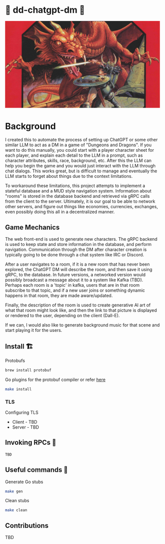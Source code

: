 # 🐉 dd-chatgpt-dm 🤺

![](./assets/images/basic-dmg-cover-1280x720.png?raw=true)

# Background

I created this to automate the process of setting up ChatGPT or some other similar LLM to act as a DM
in a game of "Dungeons and Dragons". If you want to do this manually, you could start with a player
character sheet for each player, and explain each detail to the LLM in a prompt, such as character
attributes, skills, race, background, etc. After this the LLM can help you begin the game and you
would just interact with the LLM through chat dialogs. This works great, but is difficult to
manage and eventually the LLM starts to forget about things due to the context limitations.

To workaround these limitations, this project attempts to implement a stateful database and a MUD style navigation
system. Information about "rooms" is stored in the database backend and retrieved via gRPC calls from the
client to the server. Ultimately, it is our goal to be able to network other servers, and figure out things like
economies, currencies, exchanges, even possibly doing this all in a decentralized manner.

## Game Mechanics

The web front-end is used to generate new characters. The gRPC backend is used to keep state and store information
in the database, and perform navigation. Communication through the DM after character creation is typically
going to be done through a chat system like IRC or Discord.

After a user navigates to a room, if it is a new room that has never been explored, the ChatGPT DM will describe
the room, and then save it using gRPC, to the database. In future versions, a networked version would possibly
broadcast a message about it to a system like Kafka (TBD). Perhaps each room is a 'topic' in kafka, users that are
in that room subscribe to that topic, and if a new user joins or something dynamic happens in that room, they
are made aware/updated.

Finally, the description of the room is used to create generative AI art of what that room might look like, 
and then the link to that picture is displayed or rendered to the user, depending on the client (Dall-E). 

If we can, I would also like to generate background music for that scene and start playing it for the users.

## Install 🏗

Protobufs

```bash
brew install protobuf
```

Go plugins for the protobuf compiler or refer [here](https://grpc.io/docs/languages/go/quickstart/#prerequisites)

```bash
make install
```

### TLS

Configuring TLS 

* Client - TBD
* Server - TBD

## Invoking RPCs 🚀

```bash
TBD
```


## Useful commands 📡

Generate Go stubs

```bash
make gen
```

Clean stubs

```bash
make clean
```


## Contributions

TBD
